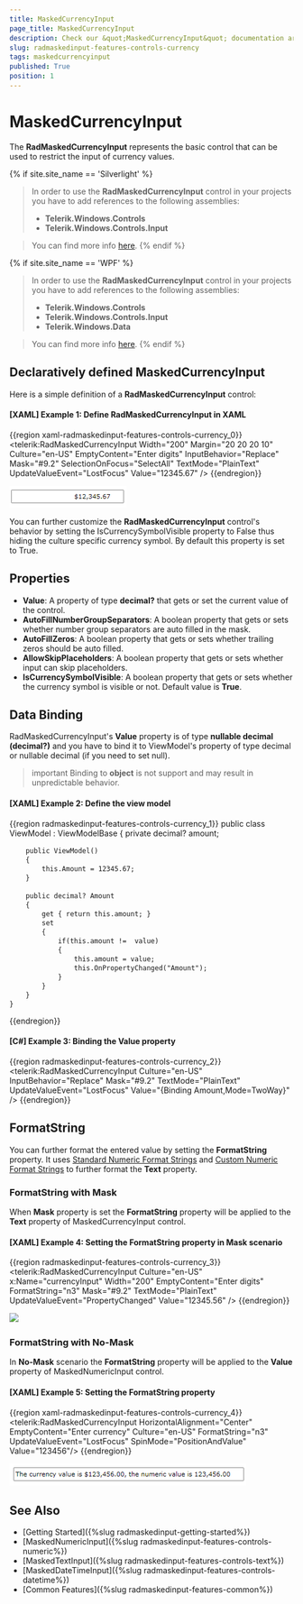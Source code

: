 ```yaml
---
title: MaskedCurrencyInput
page_title: MaskedCurrencyInput
description: Check our &quot;MaskedCurrencyInput&quot; documentation article for the RadMaskedInput {{ site.framework_name }} control.
slug: radmaskedinput-features-controls-currency
tags: maskedcurrencyinput
published: True
position: 1
---
```


# MaskedCurrencyInput

The __RadMaskedCurrencyInput__ represents the basic control that can be used to restrict the input of currency values.				

{% if site.site_name == 'Silverlight' %}
>In order to use the __RadMaskedCurrencyInput__ control in your projects you have to add references to the following assemblies:
>	- __Telerik.Windows.Controls__
>	- __Telerik.Windows.Controls.Input__  

>You can find more info [here](http://www.telerik.com/help/silverlight/installation-installing-controls-dependencies.html).
{% endif %}

{% if site.site_name == 'WPF' %} 
>In order to use the __RadMaskedCurrencyInput__ control in your projects you have to add references to the following assemblies:
>	- __Telerik.Windows.Controls__
>	- __Telerik.Windows.Controls.Input__
>	- __Telerik.Windows.Data__  

>You can find more info [here](http://www.telerik.com/help/wpf/installation-installing-controls-dependencies-wpf.html).
{% endif %}

## Declaratively defined MaskedCurrencyInput

Here is a simple definition of a __RadMaskedCurrencyInput__ control:				

#### __[XAML] Example 1: Define RadMaskedCurrencyInput in XAML__
{{region xaml-radmaskedinput-features-controls-currency_0}}
	<telerik:RadMaskedCurrencyInput Width="200"
	                                Margin="20 20 20 10"
	                                Culture="en-US"
	                                EmptyContent="Enter digits"
	                                InputBehavior="Replace"
	                                Mask="#9.2"
	                                SelectionOnFocus="SelectAll"
	                                TextMode="PlainText"
	                                UpdateValueEvent="LostFocus"
	                                Value="12345.67" />
{{endregion}}

![](images/radmaskedinput_currencyinput_default.png)

You can further customize the __RadMaskedCurrencyInput__ control's behavior by setting the IsCurrencySymbolVisible property to False thus hiding the culture specific currency symbol. By default this property is set to True.

## Properties

* __Value__: A property of type __decimal?__ that gets or set the current value of the control.
* __AutoFillNumberGroupSeparators__: A boolean property that gets or sets whether number group separators are auto filled in the mask.
* __AutoFillZeros__: A boolean property that gets or sets whether trailing zeros should be auto filled.
* __AllowSkipPlaceholders__: A boolean property that gets or sets whether input can skip placeholders.
* __IsCurrencySymbolVisible__: A boolean property that gets or sets whether the currency symbol is visible or not. Default value is __True__.

## Data Binding

RadMaskedCurrencyInput's __Value__ property is of type __nullable decimal (decimal?)__ and you have to bind it to ViewModel's property of type decimal or nullable decimal (if you need to set null). 

>important Binding to __object__ is not support and may result in unpredictable behavior.

#### __[XAML] Example 2: Define the view model__
{{region radmaskedinput-features-controls-currency_1}}
	public class ViewModel : ViewModelBase
	{
		private decimal? amount;
		
		public ViewModel()
		{
			this.Amount = 12345.67;
		}
		
		public decimal? Amount
        {
            get { return this.amount; }
            set
            {
                if(this.amount !=  value)
                {
                    this.amount = value;
                    this.OnPropertyChanged("Amount");
                }           
            }
        }	
	}
{{endregion}}

#### __[C#] Example 3: Binding the Value property__
{{region radmaskedinput-features-controls-currency_2}}
	<telerik:RadMaskedCurrencyInput Culture="en-US"
								   InputBehavior="Replace"
								   Mask="#9.2"
								   TextMode="PlainText"
								   UpdateValueEvent="LostFocus"
								   Value="{Binding Amount,Mode=TwoWay}" />
{{endregion}}


## FormatString

You can further format the entered value by setting the __FormatString__ property. It uses [Standard Numeric Format Strings](http://msdn.microsoft.com/en-us/library/dwhawy9k.aspx) and [Custom Numeric 
Format Strings](http://msdn.microsoft.com/en-us/library/0c899ak8.aspx) to further format the __Text__ property.				

### FormatString with Mask

When __Mask__ property is set the __FormatString__ property will be applied to the __Text__ property of MaskedCurrencyInput control. 

#### __[XAML] Example 4: Setting the FormatString property in Mask scenario__
{{region radmaskedinput-features-controls-currency_3}}
	<telerik:RadMaskedCurrencyInput Culture="en-US" x:Name="currencyInput" Width="200"
								   EmptyContent="Enter digits"
								   FormatString="n3"
								   Mask="#9.2"
								   TextMode="PlainText"
								   UpdateValueEvent="PropertyChanged"
								   Value="12345.56" />
	<StackPanel>
		<StackPanel Orientation="Horizontal">
			<TextBlock Text="Text is: "/>
			<TextBlock Text="{Binding Text,ElementName=currencyInput}"/>
		</StackPanel>
		<StackPanel Orientation="Horizontal">
			<TextBlock Text="Value is: "/>
			<TextBlock Text="{Binding Value,ElementName=currencyInput}"/>
		</StackPanel>
	</StackPanel>
{{endregion}}

![](images/radmaskedinput_currencyinput_format_string_withMask.png)

### FormatString with No-Mask

In __No-Mask__ scenario the __FormatString__ property will be applied to the __Value__ property of MaskedNumericInput control. 

#### __[XAML] Example 5: Setting the FormatString property__
{{region xaml-radmaskedinput-features-controls-currency_4}}
	<telerik:RadMaskedCurrencyInput HorizontalAlignment="Center"
	                                EmptyContent="Enter currency"
	                                Culture="en-US"
	                                FormatString="n3"
	                                UpdateValueEvent="LostFocus"
	                                SpinMode="PositionAndValue" 
	                                Value="123456"/>
{{endregion}}

![](images/radmaskedinput_currencyinput_format_string.png)


## See Also
 * [Getting Started]({%slug radmaskedinput-getting-started%})
 * [MaskedNumericInput]({%slug radmaskedinput-features-controls-numeric%})
 * [MaskedTextInput]({%slug radmaskedinput-features-controls-text%})
 * [MaskedDateTimeInput]({%slug radmaskedinput-features-controls-datetime%})
 * [Common Features]({%slug radmaskedinput-features-common%})